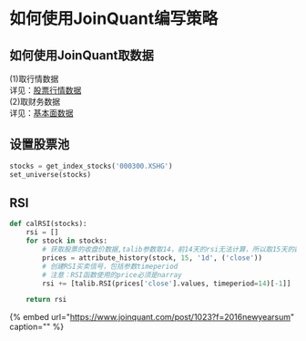 # 如何使用JoinQuant编写策略

## **如何使用JoinQuant取数据**

\(1\)取行情数据  
详见：[股票行情数据](https://www.joinquant.com/post/495)  
\(2\)取财务数据  
详见：[基本面数据](https://www.joinquant.com/post/509)

## 设置股票池

```python
stocks = get_index_stocks('000300.XSHG')  
set_universe(stocks)
```

## RSI

```python
def calRSI(stocks):
    rsi = []
    for stock in stocks:
        # 获取股票的收盘价数据,talib参数取14，前14天的rsi无法计算，所以取15天的数据
        prices = attribute_history(stock, 15, '1d', ('close'))
        # 创建RSI买卖信号，包括参数timeperiod
        # 注意：RSI函数使用的price必须是narray
        rsi += [talib.RSI(prices['close'].values, timeperiod=14)[-1]]

    return rsi
```

{% embed url="https://www.joinquant.com/post/1023?f=2016newyearsum" caption="" %}


